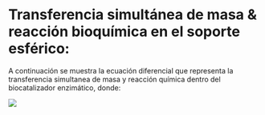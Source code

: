 

# Transferencia simultánea de masa & reacción bioquímica en el soporte esférico:

A continuación se muestra la ecuación diferencial que representa la transferencia simultanea de masa y reacción química dentro del biocatalizador enzimático, donde:

<span align="center" style="background-color:#fff">
  <img src="https://latex.codecogs.com/svg.image?\frac{d^{2}&space;S}{dr^{2}}&space;&plus;\frac{dS}{dr}\frac{2}{r}&space;&plus;\phi&space;^{2}\frac{\beta&space;*S}{\beta&space;&plus;S}&space;=0">
</span>
